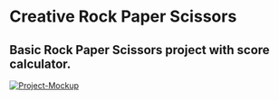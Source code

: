 # Creative Rock Paper Scissors

## Basic Rock Paper Scissors project with score calculator.

<a href="https://ibb.co/0yFgLvX"><img src="https://i.ibb.co/SwdhgGx/Project-Mockup.png" alt="Project-Mockup" border="0"></a>
